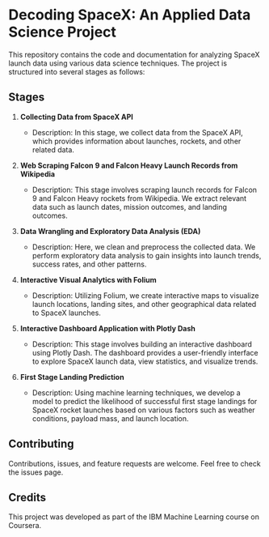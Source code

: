 # Decoding SpaceX: An Applied Data Science Project

This repository contains the code and documentation for analyzing SpaceX launch data using various data science techniques. The project is structured into several stages as follows:

## Stages

1. **Collecting Data from SpaceX API**
   - Description: In this stage, we collect data from the SpaceX API, which provides information about launches, rockets, and other related data.

2. **Web Scraping Falcon 9 and Falcon Heavy Launch Records from Wikipedia**
   - Description: This stage involves scraping launch records for Falcon 9 and Falcon Heavy rockets from Wikipedia. We extract relevant data such as launch dates, mission outcomes, and landing outcomes.

3. **Data Wrangling and Exploratory Data Analysis (EDA)**
   - Description: Here, we clean and preprocess the collected data. We perform exploratory data analysis to gain insights into launch trends, success rates, and other patterns.

4. **Interactive Visual Analytics with Folium**
   - Description: Utilizing Folium, we create interactive maps to visualize launch locations, landing sites, and other geographical data related to SpaceX launches.

5. **Interactive Dashboard Application with Plotly Dash**
   - Description: This stage involves building an interactive dashboard using Plotly Dash. The dashboard provides a user-friendly interface to explore SpaceX launch data, view statistics, and visualize trends.

6. **First Stage Landing Prediction**
   - Description: Using machine learning techniques, we develop a model to predict the likelihood of successful first stage landings for SpaceX rocket launches based on various factors such as weather conditions, payload mass, and launch location.

## Contributing

Contributions, issues, and feature requests are welcome. Feel free to check the issues page.

## Credits

This project was developed as part of the IBM Machine Learning course on Coursera.

